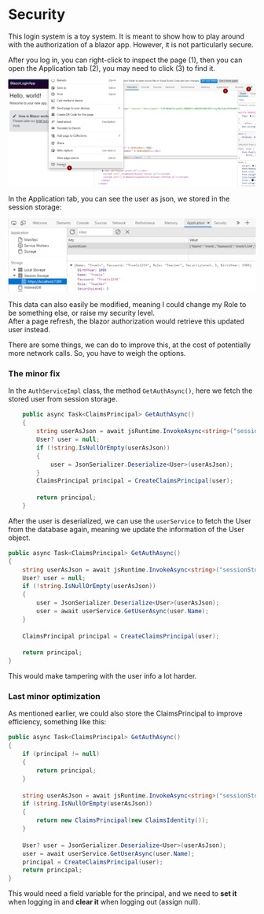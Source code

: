 # Security

This login system is a toy system. It is meant to show how to play around with the authorization of a blazor app. However, it is not particularly secure.

After you log in, you can right-click to inspect the page (1), then you can open the Application tab (2), you may need to click (3) to find it.

![img_14.png](img_14.png)

In the Application tab, you can see the user as json, we stored in the session storage:

![img_16.png](img_16.png)

This data can also easily be modified, meaning I could change my Role to be something else, or raise my security level.  
After a page refresh, the blazor authorization would retrieve this updated user instead.

There are some things, we can do to improve this, at the cost of potentially more network calls. So, you have to weigh the options.

### The minor fix
In the `AuthServiceImpl` class, the method `GetAuthAsync()`, here we fetch the stored user from session storage.
```csharp
    public async Task<ClaimsPrincipal> GetAuthAsync()
    {
        string userAsJson = await jsRuntime.InvokeAsync<string>("sessionStorage.getItem", "currentUser");
        User? user = null;
        if (!string.IsNullOrEmpty(userAsJson))
        {
            user = JsonSerializer.Deserialize<User>(userAsJson);
        }
        ClaimsPrincipal principal = CreateClaimsPrincipal(user);

        return principal;
    }
```

After the user is deserialized, we can use the `userService` to fetch the User from the database again, meaning we update the information of the User object.
```csharp
public async Task<ClaimsPrincipal> GetAuthAsync()
{
    string userAsJson = await jsRuntime.InvokeAsync<string>("sessionStorage.getItem", "currentUser");
    User? user = null;
    if (!string.IsNullOrEmpty(userAsJson))
    {
        user = JsonSerializer.Deserialize<User>(userAsJson);
        user = await userService.GetUserAsync(user.Name);
    }
    
    ClaimsPrincipal principal = CreateClaimsPrincipal(user);

    return principal;
}
```
This would make tampering with the user info a lot harder.

### Last minor optimization
As mentioned earlier, we could also store the ClaimsPrincipal to improve efficiency, something like this:
```csharp
public async Task<ClaimsPrincipal> GetAuthAsync()
{
    if (principal != null)
    {
        return principal;
    }

    string userAsJson = await jsRuntime.InvokeAsync<string>("sessionStorage.getItem", "currentUser");
    if (string.IsNullOrEmpty(userAsJson))
    {
        return new ClaimsPrincipal(new ClaimsIdentity());
    }
    
    User? user = JsonSerializer.Deserialize<User>(userAsJson);
    user = await userService.GetUserAsync(user.Name);
    principal = CreateClaimsPrincipal(user);
    return principal;
}
```
This would need a field variable for the principal, and we need to **set it** when logging in and **clear it** when logging out (assign null).